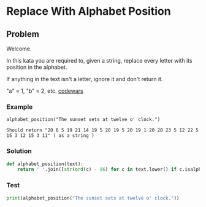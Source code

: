 # Replace With Alphabet Position

## Problem
Welcome.

In this kata you are required to, given a string, replace every letter with its position in the alphabet.

If anything in the text isn't a letter, ignore it and don't return it.

"a" = 1, "b" = 2, etc.
[codewars](https://www.codewars.com/kata/546f922b54af40e1e90001da)

### Example 
```
alphabet_position("The sunset sets at twelve o' clock.")

Should return "20 8 5 19 21 14 19 5 20 19 5 20 19 1 20 20 23 5 12 22 5 15 3 12 15 3 11" ( as a string )
```

### Solution
```python
def alphabet_position(text):
    return ' '.join([str(ord(c) - 96) for c in text.lower() if c.isalpha()])
```

### Test
```python
print(alphabet_position("The sunset sets at twelve o' clock."))
```